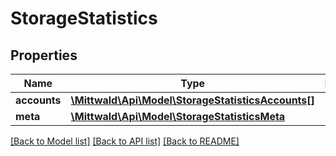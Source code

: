 # StorageStatistics

## Properties
Name | Type | Description | Notes
------------ | ------------- | ------------- | -------------
**accounts** | [**\Mittwald\Api\Model\StorageStatisticsAccounts[]**](StorageStatisticsAccounts.md) |  | 
**meta** | [**\Mittwald\Api\Model\StorageStatisticsMeta**](StorageStatisticsMeta.md) |  | [optional] 

[[Back to Model list]](../../README.md#documentation-for-models) [[Back to API list]](../../README.md#documentation-for-api-endpoints) [[Back to README]](../../README.md)

